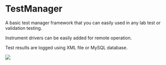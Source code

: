 # TestManager

A basic test manager framework that you can easily used in any lab test or validation testing.

Instrument drivers can be easily added for remote operation.

Test results are logged using XML file or MySQL database.

![](https://github.com/EdoLabWorks/xedo-imgs/blob/master/TestManager2.png)

